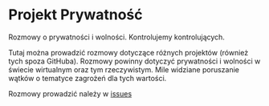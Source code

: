 # Projekt Prywatność
Rozmowy o prywatności i wolności. Kontrolujemy kontrolujących.

Tutaj można prowadzić rozmowy dotyczące różnych projektów (również tych spoza GitHuba). Rozmowy powinny dotyczyć prywatności i wolności w świecie wirtualnym oraz tym rzeczywistym. Mile widziane poruszanie wątków o tematyce zagrożeń dla tych wartości.

Rozmowy prowadzić należy w [issues](https://github.com/SeraMoon/ProjektPrywatnosc/issues)
